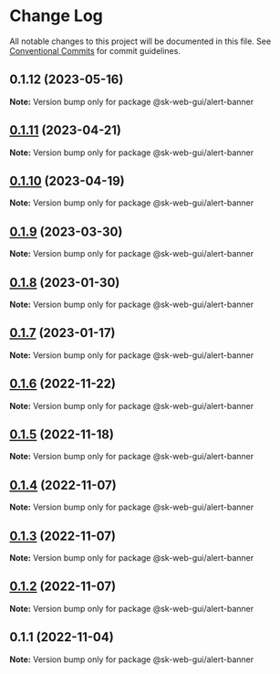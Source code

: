# Change Log

All notable changes to this project will be documented in this file.
See [Conventional Commits](https://conventionalcommits.org) for commit guidelines.

## 0.1.12 (2023-05-16)

**Note:** Version bump only for package @sk-web-gui/alert-banner

## [0.1.11](https://github.com/Sundsvallskommun/web-shared-components/compare/@sk-web-gui/alert-banner@0.1.10...@sk-web-gui/alert-banner@0.1.11) (2023-04-21)

**Note:** Version bump only for package @sk-web-gui/alert-banner

## [0.1.10](https://github.com/Sundsvallskommun/web-shared-components/compare/@sk-web-gui/alert-banner@0.1.9...@sk-web-gui/alert-banner@0.1.10) (2023-04-19)

**Note:** Version bump only for package @sk-web-gui/alert-banner

## [0.1.9](https://github.com/Sundsvallskommun/web-shared-components/compare/@sk-web-gui/alert-banner@0.1.8...@sk-web-gui/alert-banner@0.1.9) (2023-03-30)

**Note:** Version bump only for package @sk-web-gui/alert-banner

## [0.1.8](https://github.com/Sundsvallskommun/web-shared-components/compare/@sk-web-gui/alert-banner@0.1.7...@sk-web-gui/alert-banner@0.1.8) (2023-01-30)

**Note:** Version bump only for package @sk-web-gui/alert-banner

## [0.1.7](https://github.com/Sundsvallskommun/web-shared-components/compare/@sk-web-gui/alert-banner@0.1.6...@sk-web-gui/alert-banner@0.1.7) (2023-01-17)

**Note:** Version bump only for package @sk-web-gui/alert-banner

## [0.1.6](https://github.com/Sundsvallskommun/web-shared-components/compare/@sk-web-gui/alert-banner@0.1.5...@sk-web-gui/alert-banner@0.1.6) (2022-11-22)

**Note:** Version bump only for package @sk-web-gui/alert-banner

## [0.1.5](https://github.com/Sundsvallskommun/web-shared-components/compare/@sk-web-gui/alert-banner@0.1.4...@sk-web-gui/alert-banner@0.1.5) (2022-11-18)

**Note:** Version bump only for package @sk-web-gui/alert-banner

## [0.1.4](https://github.com/Sundsvallskommun/web-shared-components/compare/@sk-web-gui/alert-banner@0.1.3...@sk-web-gui/alert-banner@0.1.4) (2022-11-07)

**Note:** Version bump only for package @sk-web-gui/alert-banner

## [0.1.3](https://github.com/Sundsvallskommun/web-shared-components/compare/@sk-web-gui/alert-banner@0.1.2...@sk-web-gui/alert-banner@0.1.3) (2022-11-07)

**Note:** Version bump only for package @sk-web-gui/alert-banner

## [0.1.2](https://github.com/Sundsvallskommun/web-shared-components/compare/@sk-web-gui/alert-banner@0.1.1...@sk-web-gui/alert-banner@0.1.2) (2022-11-07)

**Note:** Version bump only for package @sk-web-gui/alert-banner

## 0.1.1 (2022-11-04)

**Note:** Version bump only for package @sk-web-gui/alert-banner
